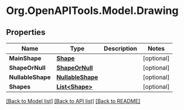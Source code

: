 # Org.OpenAPITools.Model.Drawing
## Properties

Name | Type | Description | Notes
------------ | ------------- | ------------- | -------------
**MainShape** | [**Shape**](Shape.md) |  | [optional] 
**ShapeOrNull** | [**ShapeOrNull**](ShapeOrNull.md) |  | [optional] 
**NullableShape** | [**NullableShape**](NullableShape.md) |  | [optional] 
**Shapes** | [**List&lt;Shape&gt;**](Shape.md) |  | [optional] 

[[Back to Model list]](../README.md#documentation-for-models) [[Back to API list]](../README.md#documentation-for-api-endpoints) [[Back to README]](../README.md)

